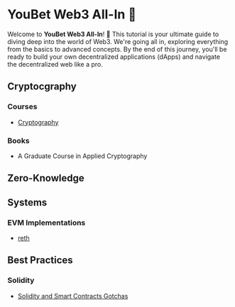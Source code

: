 # YouBet Web3 All-In 🎰

Welcome to **YouBet Web3 All-In**! 🎉 This tutorial is your ultimate guide to diving deep into the world of Web3. We're going all in, exploring everything from the basics to advanced concepts. By the end of this journey, you'll be ready to build your own decentralized applications (dApps) and navigate the decentralized web like a pro.

## Cryptocgraphy

### Courses
- [Cryptography](https://www.coursera.org/learn/cryptography)

### Books
- A Graduate Course in Applied Cryptography

## Zero-Knowledge

## Systems

### EVM Implementations
- [reth](https://github.com/paradigmxyz/reth)

## Best Practices

### Solidity
- [Solidity and Smart Contracts Gotchas](https://populus.readthedocs.io/en/latest/gotchas.html)
